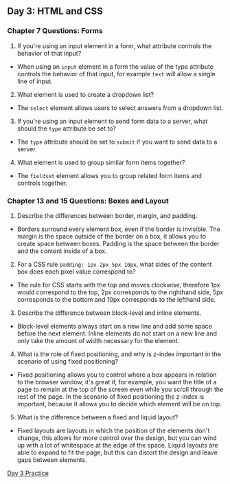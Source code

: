 ## Day 3: HTML and CSS

### Chapter 7 Questions: Forms

1. If you're using an input element in a form, what attribute controls the behavior of that input?
- When using an `input` element in a form the value of the type attribute controls the behavior of that input, for example `text` will allow a single line of input.

2. What element is used to create a dropdown list?
- The `select` element allows users to select answers from a dropdown list.

3. If you're using an input element to send form data to a server, what should the `type` attribute be set to?
- The `type` attribute should be set to `submit` if you want to send data to a server.

4. What element is used to group similar form items together?
- The `fieldset` element allows you to group related form items and controls together.


### Chapter 13 and 15 Questions: Boxes and Layout

1. Describe the differences between border, margin, and padding.
- Borders surround every element box, even if the border is invisible. The margin is the space outside of the border on a box, it allows you to create space between boxes. Padding is the space between the border and the content inside of a box.

2. For a CSS rule `padding: 1px 2px 5px 10px`, what sides of the content box does each pixel value correspond to?
- The rule for CSS starts with the top and moves clockwise, therefore 1px would correspond to the top, 2px corresponds to the righthand side, 5px corresponds to the bottom and 10px corresponds to the lefthand side.

3. Describe the difference between block-level and inline elements.
- Block-level elements always start on a new line and add some space before the next element. Inline elements do not start on a new line and only take the amount of width necessary for the element.

4. What is the role of fixed positioning, and why is z-index important in the scenario of using fixed positioning?
- Fixed positioning allows you to control where a box appears in relation to the browser window, it's great if, for example, you want the title of a page to remain at the top of the screen even while you scroll through the rest of the page. In the scenario of fixed positioning the z-index is important, because it allows you to decide which element will be on top.

5. What is the difference between a fixed and liquid layout?
- Fixed layouts are layouts in which the position of the elements don't change, this allows for more control over the design, but you can wind up with a lot of whitespace at the edge of the space. Liquid layouts are able to expand to fit the page, but this can distort the design and leave gaps between elements.

[Day 3 Practice](https://codepen.io/Dinne/pen/eYyXZjj?editors=1111)
